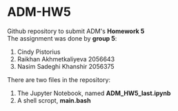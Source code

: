 # ADM-HW5  
Github repository to submit ADM's **Homework 5**  
The assignment was done by **group 5**:  
1) Cindy Pistorius  
2) Raikhan Akhmetkaliyeva 2056643  
3) Nasim Sadeghi Khanshir 2056375  

There are two files in the repository:  
1) The Jupyter Notebook, named **ADM_HW5_last.ipynb**  
2) A shell scropt, **main.bash**  

